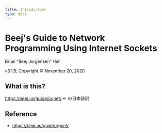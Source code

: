 ```yaml
---
title: Introduction
type: docs
---
```


# Beej's Guide to Network Programming Using Internet Sockets

Brian “Beej Jorgensen” Hall

v3.1.5, Copyright © November 20, 2020

## What is this?
https://beej.us/guide/bgnet/ <- の日本語訳

## Reference
- https://beej.us/guide/bgnet/
